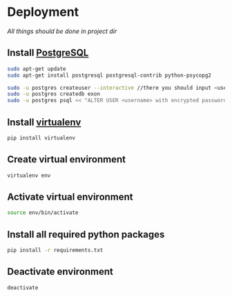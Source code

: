 # Deployment

_All things should be done in project dir_

## Install [PostgreSQL](https://www.postgresql.org/)
```bash
sudo apt-get update
sudo apt-get install postgresql postgresql-contrib python-psycopg2

sudo -u postgres createuser --interactive //there you should input <username>
sudo -u postgres createdb exon
sudo -u postgres psql << "ALTER USER <username> with encrypted password <your_password>;"

```
## Install [virtualenv](https://virtualenv.pypa.io/en/stable/)
```bash
pip install virtualenv
```
## Create virtual environment
```bash
virtualenv env
```
## Activate virtual environment
```bash
source env/bin/activate
```
## Install all required python packages
```bash
pip install -r requirements.txt
```

## Deactivate environment
```bash
deactivate
```

